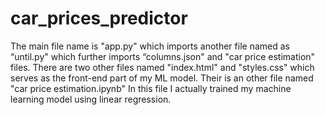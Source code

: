 # car_prices_predictor

The main file name is "app.py" which imports another file named as 
“until.py" which further imports “columns.json" and
"car price estimation" files. 
There are two other files named "index.html" and "styles.css" 
which serves as the front-end part of my ML model. 
Their is an other file named "car price estimation.ipynb"
In this file I actually trained my machine learning model
using linear regression. 
